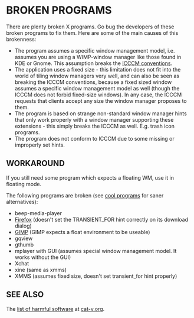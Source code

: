 BROKEN PROGRAMS
===============

There are plenty broken X programs. Go bug the developers of these
broken programs to fix them. Here are some of the main causes of this
brokenness:

* The program assumes a specific window management model, i.e.
  assumes you are using a WIMP-window manager like those found in KDE
  or Gnome. This assumption breaks the [ICCCM conventions](http://tronche.com/gui/x/icccm/).
* The application uses a fixed size - this limitation does not fit
  into the world of tiling window managers very well,
  and can also be seen as breaking the ICCCM conventions, because a
  fixed sized window assumes a specific window management model as
  well (though the ICCCM does not forbid fixed-size windows). In any
  case, the ICCCM requests that clients accept any size the window
  manager proposes to them.
* The program is based on strange non-standard window manager
  hints that only work properly with a window manager supporting
  these extensions - this simply breaks the ICCCM as well. E.g. trash
  icon programs.
* The program does not conform to ICCCM due to some missing or
  improperly set hints.

WORKAROUND
----------

If you still need some program which expects a floating WM, use it in
floating mode.

The following programs are broken (see [cool programs](/common/cool_programs.html) for saner alternatives):

* beep-media-player
* [Firefox](http://www.mozilla.org/products/firefox) (doesn't set the
  TRANSIENT_FOR hint correctly on its download dialog)
* [GIMP](http://www.gimp.org/) (GIMP expects a float environment to
  be useable)
* gqview
* gthumb
* mplayer with GUI (assumes special window management model. It works
  without the GUI)
* Xchat
* xine (same as xmms)
* XMMS (assumes fixed size, doesn't set transient_for hint properly)


SEE ALSO
--------

The [list of harmful software](http://harmful.cat-v.org/software/) at [cat-v.org](http://cat-v.org).
